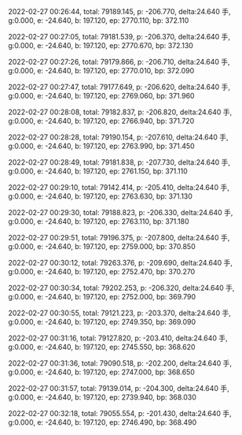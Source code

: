 2022-02-27 00:26:44, total: 79189.145, p: -206.770, delta:24.640 手, g:0.000, e: -24.640, b: 197.120, ep: 2770.110, bp: 372.110

2022-02-27 00:27:05, total: 79181.539, p: -206.370, delta:24.640 手, g:0.000, e: -24.640, b: 197.120, ep: 2770.670, bp: 372.130

2022-02-27 00:27:26, total: 79179.866, p: -206.710, delta:24.640 手, g:0.000, e: -24.640, b: 197.120, ep: 2770.010, bp: 372.090

2022-02-27 00:27:47, total: 79177.649, p: -206.620, delta:24.640 手, g:0.000, e: -24.640, b: 197.120, ep: 2769.060, bp: 371.960

2022-02-27 00:28:08, total: 79182.837, p: -206.820, delta:24.640 手, g:0.000, e: -24.640, b: 197.120, ep: 2766.940, bp: 371.720

2022-02-27 00:28:28, total: 79190.154, p: -207.610, delta:24.640 手, g:0.000, e: -24.640, b: 197.120, ep: 2763.990, bp: 371.450

2022-02-27 00:28:49, total: 79181.838, p: -207.730, delta:24.640 手, g:0.000, e: -24.640, b: 197.120, ep: 2761.150, bp: 371.110

2022-02-27 00:29:10, total: 79142.414, p: -205.410, delta:24.640 手, g:0.000, e: -24.640, b: 197.120, ep: 2763.630, bp: 371.130

2022-02-27 00:29:30, total: 79188.823, p: -206.330, delta:24.640 手, g:0.000, e: -24.640, b: 197.120, ep: 2763.110, bp: 371.180

2022-02-27 00:29:51, total: 79196.375, p: -207.800, delta:24.640 手, g:0.000, e: -24.640, b: 197.120, ep: 2759.000, bp: 370.850

2022-02-27 00:30:12, total: 79263.376, p: -209.690, delta:24.640 手, g:0.000, e: -24.640, b: 197.120, ep: 2752.470, bp: 370.270

2022-02-27 00:30:34, total: 79202.253, p: -206.320, delta:24.640 手, g:0.000, e: -24.640, b: 197.120, ep: 2752.000, bp: 369.790

2022-02-27 00:30:55, total: 79121.223, p: -203.370, delta:24.640 手, g:0.000, e: -24.640, b: 197.120, ep: 2749.350, bp: 369.090

2022-02-27 00:31:16, total: 79127.820, p: -203.410, delta:24.640 手, g:0.000, e: -24.640, b: 197.120, ep: 2745.550, bp: 368.620

2022-02-27 00:31:36, total: 79090.518, p: -202.200, delta:24.640 手, g:0.000, e: -24.640, b: 197.120, ep: 2747.000, bp: 368.650

2022-02-27 00:31:57, total: 79139.014, p: -204.300, delta:24.640 手, g:0.000, e: -24.640, b: 197.120, ep: 2739.940, bp: 368.030

2022-02-27 00:32:18, total: 79055.554, p: -201.430, delta:24.640 手, g:0.000, e: -24.640, b: 197.120, ep: 2746.490, bp: 368.490